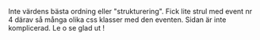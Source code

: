 Inte värdens bästa ordning eller "strukturering".
Fick lite strul med event nr 4 därav så många olika css klasser med den eventen.
Sidan är inte komplicerad. Le o se glad ut ! 
